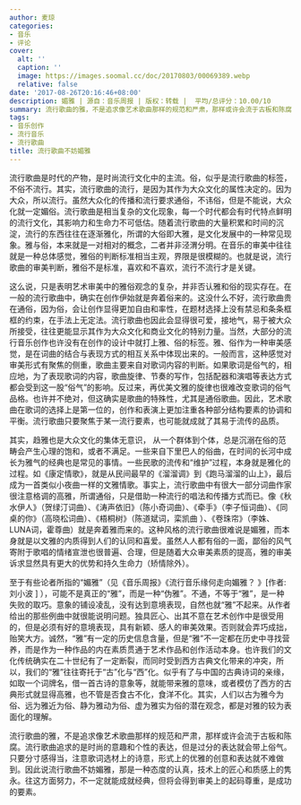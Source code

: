 ```yaml
---
author: 麦琼
categories:
- 音乐
- 评论
cover:
  alt: ''
  caption: ''
  image: https://images.soomal.cc/doc/20170803/00069389.webp
  relative: false
date: '2017-08-26T20:16:46+08:00'
description: 媚雅 | 源自：音乐周报 | 版权：转载 |  平均/总评分：10.00/10
summary: 流行歌曲的雅，不是追求像艺术歌曲那样的规范和严肃，那样或许会流于古板和陈腐。流行歌曲追求的是时尚的意趣和个性的表达，但是过分的表达就会带上俗气。只要分寸感得当，注意歌词选材上的诗意，形式上的优雅的创意和表达就不难做到……
tags:
- 音乐创作
- 流行音乐
- 流行歌曲
title: 流行歌曲不妨媚雅
---
```


流行歌曲是时代的产物，是时尚流行文化中的主流。俗，似乎是流行歌曲的标签，不俗不流行。其实，流行歌曲的流行，是因为其作为大众文化的属性决定的。因为大众，所以流行。虽然大众化的传播和流行要求通俗，不讳俗，但是不能说，大众化就一定媚俗。流行歌曲是相当复杂的文化现象，每一个时代都会有时代特点鲜明的流行文化，其影响力和生命力不可低估。随着流行歌曲的大量积累和时间的沉淀，流行的东西往往在逐渐雅化，所谓的大俗即大雅，是文化发展中的一种常见现象。雅与俗，本来就是一对相对的概念，二者并非泾渭分明。在音乐的审美中往往就是一种总体感觉，雅俗的判断标准相当主观，界限是很模糊的。也就是说，流行歌曲的审美判断，雅俗不是标准，喜欢和不喜欢，流行不流行才是关键。

这么说，只是表明艺术审美中的雅俗观念的复杂，并非否认雅和俗的现实存在。在一般的流行歌曲中，确实在创作伊始就是奔着俗来的。这没什么不好，流行歌曲贵在通俗，因为俗，会让创作显得更加自由和率性，在题材选择上没有禁忌和条条框框的约束，在手法上无定法。流行歌曲也因此会显得很可爱，接地气，易于被大众所接受，往往更能显示其作为大众文化和商业文化的特别力量。当然，大部分的流行音乐创作也许没有在创作的设计中就打上雅、俗的标签。雅、俗作为一种审美感觉，是在词曲的结合与表现方式的相互关系中体现出来的。一般而言，这种感觉对审美形式有聚焦的侧重，歌曲主要来自对歌词内容的判断。如果歌词是俗气的，相应地，为了表现歌词的内容，歌曲旋律、节奏的写作，包括配器和演唱等表达方式都会受到这一股“俗气”的影响。反过来，再优美文雅的旋律也很难改变歌词的俗气品格。也许并不绝对，但这确实是歌曲的特殊性，尤其是通俗歌曲。因此，艺术歌曲在歌词的选择上是第一位的，创作和表演上更加注重各种部分结构要素的协调和平衡。流行歌曲只要聚焦于某一流行要素，也可能就成就了其易于流传的品质。

其实，趋雅也是大众文化的集体无意识， 从一个群体到个体，总是沉溺在俗的范畴会产生心理的饱和，或者不满足。一些来自下里巴人的俗曲，在时间的长河中成长为雅气的经典也是常见的事情。一些民歌的流传和“维护”过程，本身就是雅化的过程。如《康定情歌》，就是从民间最早的《溜溜调》到《跑马溜溜的山上》，最后成为一首类似小夜曲一样的文雅情歌。事实上，流行歌曲中有很大一部分词曲作家很注意格调的高雅，所谓通俗，只是借助一种流行的唱法和传播方式而已。像《秋水伊人》（贺绿汀词曲）、《涛声依旧》（陈小奇词曲）、《牵手》（李子恒词曲）、《同桌的你》（高晓松词曲）、《梧桐树》（陈道斌词，栾凯曲 ）、《卷珠帘》（李姝、LUNA词，霍尊曲）就是奔着雅而来的。这种风格的流行歌曲很难说是媚雅，而本身就是以文雅的内质得到人们的认同和喜爱。虽然人人都有俗的一面，鄙俗的风气寄附于歌唱的情绪宣泄也很普遍、合理，但是随着大众审美素质的提高，雅的审美诉求显然具有更大的优势和持久生命力（矫情除外）。

至于有些论者所指的“媚雅”（见《音乐周报》《流行音乐缘何走向媚雅？ 》[作者:刘小波 ]
），可能不是真正的“雅”，而是一种“伪雅”。不通，不等于“雅”，是一种失败的取巧。意象的铺设凌乱，没有达到意境表现，自然也就“雅”不起来。从作者给出的那些例曲中就很能说明问题。独具匠心、出其不意在艺术创作中是很受用的，但是必须有好的意境表现，具有新颖、感人的审美效果。否则就会弄巧成拙，贻笑大方。诚然，“雅”有一定的历史信息含量，但是“雅”不一定都在历史中寻找营养，而是作为一种作品的内在素质贯通于艺术作品和创作活动本身。也许我们的文化传统确实在二十世纪有了一定断裂，而同时受到西方古典文化带来的冲突，所以，我们的“雅”往往寄托于“古”化与“西”化。似乎有了与中国的古典诗词的亲缘，如取一个词牌名，借一首古诗的意象等，就能带来雅的意味，或者模仿了西方的古典形式就显得高雅，也不管是否食古不化，食洋不化。其实，人们以古为雅今为俗、远为雅近为俗、静为雅动为俗、虚为雅实为俗的潜在观念，都是对雅的较为表面化的理解。

流行歌曲的雅，不是追求像艺术歌曲那样的规范和严肃，那样或许会流于古板和陈腐。流行歌曲追求的是时尚的意趣和个性的表达，但是过分的表达就会带上俗气。只要分寸感得当，注意歌词选材上的诗意，形式上的优雅的创意和表达就不难做到。因此说流行歌曲不妨媚雅，那是一种态度的认真，技术上的匠心和质感上的隽永。往这方面努力，不一定就能成就经典，但将会得到审美上的起码尊重，是成功的要素。